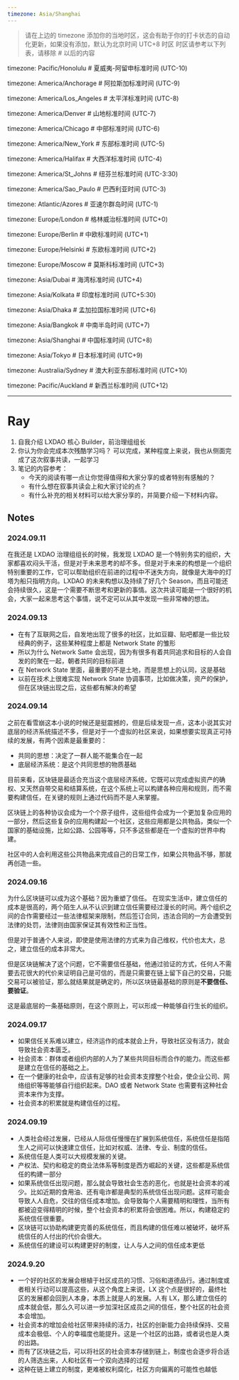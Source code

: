 ```yaml
---
timezone: Asia/Shanghai
---
```


> 请在上边的 timezone 添加你的当地时区，这会有助于你的打卡状态的自动化更新，如果没有添加，默认为北京时间 UTC+8 时区
> 时区请参考以下列表，请移除 # 以后的内容

timezone: Pacific/Honolulu # 夏威夷-阿留申标准时间 (UTC-10)

timezone: America/Anchorage # 阿拉斯加标准时间 (UTC-9)

timezone: America/Los_Angeles # 太平洋标准时间 (UTC-8)

timezone: America/Denver # 山地标准时间 (UTC-7)

timezone: America/Chicago # 中部标准时间 (UTC-6)

timezone: America/New_York # 东部标准时间 (UTC-5)

timezone: America/Halifax # 大西洋标准时间 (UTC-4)

timezone: America/St_Johns # 纽芬兰标准时间 (UTC-3:30)

timezone: America/Sao_Paulo # 巴西利亚时间 (UTC-3)

timezone: Atlantic/Azores # 亚速尔群岛时间 (UTC-1)

timezone: Europe/London # 格林威治标准时间 (UTC+0)

timezone: Europe/Berlin # 中欧标准时间 (UTC+1)

timezone: Europe/Helsinki # 东欧标准时间 (UTC+2)

timezone: Europe/Moscow # 莫斯科标准时间 (UTC+3)

timezone: Asia/Dubai # 海湾标准时间 (UTC+4)

timezone: Asia/Kolkata # 印度标准时间 (UTC+5:30)

timezone: Asia/Dhaka # 孟加拉国标准时间 (UTC+6)

timezone: Asia/Bangkok # 中南半岛时间 (UTC+7)

timezone: Asia/Shanghai # 中国标准时间 (UTC+8)

timezone: Asia/Tokyo # 日本标准时间 (UTC+9)

timezone: Australia/Sydney # 澳大利亚东部标准时间 (UTC+10)

timezone: Pacific/Auckland # 新西兰标准时间 (UTC+12)

---

# Ray

1. 自我介绍
LXDAO 核心 Builder，前治理组组长
2. 你认为你会完成本次残酷学习吗？
可以完成，某种程度上来说，我也从侧面完成了这次叙事共读，一起学习
3. 笔记的内容参考：
   - 今天的阅读有哪一点让你觉得值得和大家分享的或者特别有感触的？
   - 有什么想在叙事共读会上和大家讨论的点？
   - 有什么补充的相关材料可以给大家分享的，并简要介绍一下材料内容。

## Notes

<!-- Content_START -->

### 2024.09.11
在我还是 LXDAO 治理组组长的时候，我发现 LXDAO 是一个特别务实的组织，大家都喜欢闷头干活，但是对于未来思考的却不多。但是对于未来的构想是一个组织特别重要的工作，它可以帮助组织在前进的过程中不迷失方向，就像是大海中的灯塔为船只指明方向。LXDAO 的未来构想以及持续了好几个 Season，而且可能还会持续很久，这是一个需要不断思考和更新的事情。这次共读可能是一个很好的机会，大家一起来思考这个事情，说不定可以从其中发现一些非常棒的想法。

### 2024.09.13
- 在有了互联网之后，自发地出现了很多的社区，比如豆瓣、贴吧都是一些比较经典的例子，这些某种程度上都是 Network State 的雏形
- 所以为什么 Network Satte 会出现，因为有很多有着共同追求和目标的人会自发的的聚在一起，朝者共同的目标前进
- 在 Network State 里面，最重要的不是土地，而是思想上的认同，这是基础
- 以前在技术上很难实现 Network  State 协调事项，比如做决策，资产的保护，但在区块链出现之后，这些都有解决的希望

### 2024.09.14
之前在看雪崩这本小说的时候还是挺震撼的，但是后续发现一点，这本小说其实对底层的经济系统描述不多，但是对于一个虚拟的社区来说，如果想要实现真正可持续的发展，有两个因素是最重要的：
- 共同的思想：决定了一群人能不能集合在一起
- 底层经济系统：是这个共同思想的物质基础

目前来看，区块链是最适合充当这个底层经济系统，它既可以完成虚拟资产的确权、又天然自带交易和结算系统，在这个系统上可以构建各种应用和规则，而不需要构建信任，在关键的规则上通过代码而不是人来掌握。

区块链上的各种协议会成为一个个原子组件，这些组件会成为一个更加复杂应用的一部分，然后这些复杂的应用构建起一个社区，这些应用都是公共物品，类似一个国家的基础设施，比如公路、公园等等，只不多这些都是在一个虚拟的世界中构建。

社区中的人会利用这些公共物品来完成自己的日常工作，如果公共物品不够，那就再创造一些。

### 2024.09.16
为什么区块链可以成为这个基础？因为重塑了信任。
在现实生活中，建立信任的成本是很高的，两个陌生人从不认识到建立信任需要经过漫长的时间。两个组织之间的合作需要经过一些法律框架来限制，然后签订合同，违法合同的一方会遭受到法律的处罚，法律则由国家保证其有效性和正当性。

但是对于普通个人来说，即使是使用法律的方式来为自己维权，代价也太大，总之，建立信任的成本非常大。

但是区块链解决了这个问题，它不需要信任基础，他通过验证的方式，任何人不需要去花很大的代价来证明自己是可信的，而是只需要在链上留下自己的交易，只能交易可以被验证，那么就结果就是确定的，所以区块链最基础的原则是**不要信任、要验证**。

这是最底层的一条基础原则，在这个原则上，可以形成一种能够自行生长的组织。

### 2024.09.17
- 如果信任关系难以建立，经济运作的成本就会上升，导致社区没有活力，就会导致社会资本匮乏。
- 社会资本：群体或者组织内部的人为了某些共同目标而合作的能力。而这些都是建立在信任的基础之上。
- 在一个健康的社会中，应该有足够的社会资本支撑整个社会，使企业公司、网络组织等等能够自行组织起来。DAO 或者 Network State 也需要有这种社会资本来作为支撑。
- 社会资本的积累就是构建信任的过程。


### 2024.09.19
- 人类社会经过发展，已经从人际信任慢慢在扩展到系统信任，系统信任是指陌生人之间可以快速建立信任，比如对权威、法律、专业、制度的信任。
- 系统信任是人类可以大规模发展的关键。
- 产权法、契约和稳定的商业法体系等制度是西方崛起的关键，这些都是系统信任的构建一部分
- 如果系统信任出现问题，那么就会导致社会生态的恶化，也就是社会资本的减少。比如近期的食用油、还有电诈都是典型的系统信任出现问题。这样可能会导致人人自危，交往的信任成本增加。会导致每个人需要精明和理性，当所有都被迫变得精明的时候，整个社会资本的积累将会很困难。所以，构建稳定的系统信任很重要。
- 区块链可以协助构建更完善的系统信任，而且构建的信任难以被破坏，破坏系统信任的人付出的代价会很大。
- 系统信任的建设可以构建更好的制度，让人与人之间的信任成本更低

### 2024.9.20
- 一个好的社区的发展会根植于社区成员的习惯、习俗和道德品行。通过制度或者相关行动可以提高这些，从这个角度上来说，LX 这个点是很好的，最终社区的发展都会回到人本身，本质上就是人的发展。人有 LX，那么建立信任的成本就会低，那么久可以进一步加深社区成员之间的信任，整个社区的社会资本会增加。
- 社会资本的增加会给社区带来持续的活力，社区的创新能力会持续保持、交易成本会极低、个人的幸福度也能提升。这是一个社区的出路，或者说也是人类的出路。
- 而有了区块链之后，可以将社区的社会资本存储到链上，制度也会逐步将合适的人筛选出来，人和社区有一个双向选择的过程
- 这种在链上建立的制度，更难被权利腐化，社区方向偏离的可能性也越低


<!-- Content_END -->
